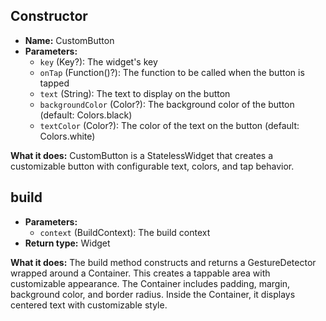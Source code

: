 ## **Constructor**
- **Name:** CustomButton
- **Parameters:**
  - `key` (Key?): The widget's key
  - `onTap` (Function()?): The function to be called when the button is tapped
  - `text` (String): The text to display on the button
  - `backgroundColor` (Color?): The background color of the button (default: Colors.black)
  - `textColor` (Color?): The color of the text on the button (default: Colors.white)

**What it does:**
CustomButton is a StatelessWidget that creates a customizable button with configurable text, colors, and tap behavior.

## **build**
- **Parameters:**
  - `context` (BuildContext): The build context
- **Return type:** Widget

**What it does:**
The build method constructs and returns a GestureDetector wrapped around a Container. This creates a tappable area with customizable appearance. The Container includes padding, margin, background color, and border radius. Inside the Container, it displays centered text with customizable style.

